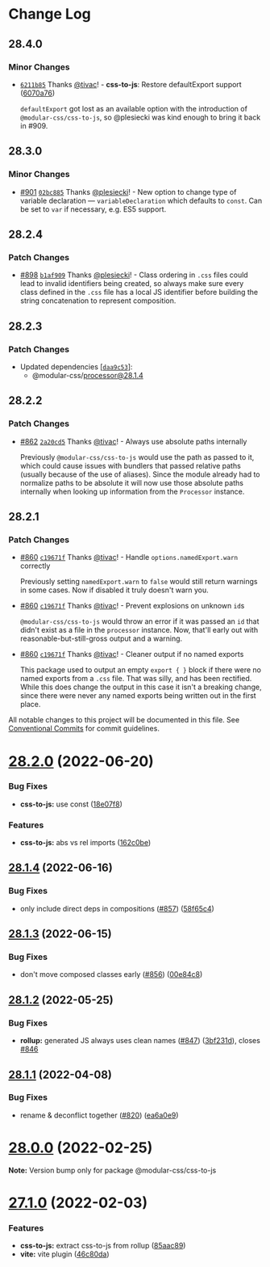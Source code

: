 # Change Log

## 28.4.0

### Minor Changes

- [`6211b85`](https://github.com/tivac/modular-css/commit/6211b859abf83f95ffcce0d741d9e82628f97eb5) Thanks [@tivac](https://github.com/tivac)! - **css-to-js**: Restore defaultExport support ([6070a76](https://github.com/tivac/modular-css/commit/6070a7649a0a15cd47adafc087ddf900230171ca))

  `defaultExport` got lost as an available option with the introduction of `@modular-css/css-to-js`, so @plesiecki was kind enough to bring it back in #909.

## 28.3.0

### Minor Changes

- [#901](https://github.com/tivac/modular-css/pull/901) [`02bc885`](https://github.com/tivac/modular-css/commit/02bc88570045be3e6e23adff5411b6ad1883d104) Thanks [@plesiecki](https://github.com/plesiecki)! - New option to change type of variable declaration — `variableDeclaration` which defaults to `const`. Can be set to `var` if necessary, e.g. ES5 support.

## 28.2.4

### Patch Changes

- [#898](https://github.com/tivac/modular-css/pull/898) [`b1af909`](https://github.com/tivac/modular-css/commit/b1af909ceaa2dbc4b54c376b9ed5a14a824c6e89) Thanks [@plesiecki](https://github.com/plesiecki)! - Class ordering in `.css` files could lead to invalid identifiers being created, so always make sure every class defined in the `.css` file has a local JS identifier before building the string concatenation to represent composition.

## 28.2.3

### Patch Changes

- Updated dependencies [[`daa9c53`](https://github.com/tivac/modular-css/commit/daa9c535e19f434e651fcbbbaf7cf48fa7b481ae)]:
  - @modular-css/processor@28.1.4

## 28.2.2

### Patch Changes

- [#862](https://github.com/tivac/modular-css/pull/862) [`2a20cd5`](https://github.com/tivac/modular-css/commit/2a20cd528d3a1dd34d2f034400ce334aeffa09ec) Thanks [@tivac](https://github.com/tivac)! - Always use absolute paths internally

  Previously `@modular-css/css-to-js` would use the path as passed to it, which could cause issues with bundlers that passed relative paths (usually because of the use of aliases). Since the module already had to normalize paths to be absolute it will now use those absolute paths internally when looking up information from the `Processor` instance.

## 28.2.1

### Patch Changes

- [#860](https://github.com/tivac/modular-css/pull/860) [`c19671f`](https://github.com/tivac/modular-css/commit/c19671fb8c4798d98a79e6f1d09cfc26e8a12eb7) Thanks [@tivac](https://github.com/tivac)! - Handle `options.namedExport.warn` correctly

  Previously setting `namedExport.warn` to `false` would still return warnings in some cases. Now if disabled it truly doesn't warn you.

* [#860](https://github.com/tivac/modular-css/pull/860) [`c19671f`](https://github.com/tivac/modular-css/commit/c19671fb8c4798d98a79e6f1d09cfc26e8a12eb7) Thanks [@tivac](https://github.com/tivac)! - Prevent explosions on unknown `id`s

  `@modular-css/css-to-js` would throw an error if it was passed an `id` that didn't exist as a file in the `processor` instance. Now, that'll early out with reasonable-but-still-gross output and a warning.

- [#860](https://github.com/tivac/modular-css/pull/860) [`c19671f`](https://github.com/tivac/modular-css/commit/c19671fb8c4798d98a79e6f1d09cfc26e8a12eb7) Thanks [@tivac](https://github.com/tivac)! - Cleaner output if no named exports

  This package used to output an empty `export { }` block if there were no named exports from a `.css` file. That was silly, and has been rectified. While this does change the output in this case it isn't a breaking change, since there were never any named exports being written out in the first place.

All notable changes to this project will be documented in this file.
See [Conventional Commits](https://conventionalcommits.org) for commit guidelines.

# [28.2.0](https://github.com/tivac/modular-css/compare/v28.1.4...v28.2.0) (2022-06-20)

### Bug Fixes

- **css-to-js:** use const ([18e07f8](https://github.com/tivac/modular-css/commit/18e07f862b1f886e01a948e441f20416442c0e3f))

### Features

- **css-to-js:** abs vs rel imports ([162c0be](https://github.com/tivac/modular-css/commit/162c0be5b8537e1be6363522c298c7bdbbab79a8))

## [28.1.4](https://github.com/tivac/modular-css/compare/v28.1.3...v28.1.4) (2022-06-16)

### Bug Fixes

- only include direct deps in compositions ([#857](https://github.com/tivac/modular-css/issues/857)) ([58f65c4](https://github.com/tivac/modular-css/commit/58f65c4d45f447407ae4a6193aeb10b368398897))

## [28.1.3](https://github.com/tivac/modular-css/compare/v28.1.2...v28.1.3) (2022-06-15)

### Bug Fixes

- don't move composed classes early ([#856](https://github.com/tivac/modular-css/issues/856)) ([00e84c8](https://github.com/tivac/modular-css/commit/00e84c87b63e392a22b4ffe7d98cb38ecd9161a5))

## [28.1.2](https://github.com/tivac/modular-css/compare/v28.1.1...v28.1.2) (2022-05-25)

### Bug Fixes

- **rollup:** generated JS always uses clean names ([#847](https://github.com/tivac/modular-css/issues/847)) ([3bf231d](https://github.com/tivac/modular-css/commit/3bf231de19e4b2a332796e6282e586142f717075)), closes [#846](https://github.com/tivac/modular-css/issues/846)

## [28.1.1](https://github.com/tivac/modular-css/compare/v28.1.0...v28.1.1) (2022-04-08)

### Bug Fixes

- rename & deconflict together ([#820](https://github.com/tivac/modular-css/issues/820)) ([ea6a0e9](https://github.com/tivac/modular-css/commit/ea6a0e9c92cb720fd64f5b3b67042233b0bd85b7))

# [28.0.0](https://github.com/tivac/modular-css/compare/v27.2.0...v28.0.0) (2022-02-25)

**Note:** Version bump only for package @modular-css/css-to-js

# [27.1.0](https://github.com/tivac/modular-css/compare/v27.0.3...v27.1.0) (2022-02-03)

### Features

- **css-to-js:** extract css-to-js from rollup ([85aac89](https://github.com/tivac/modular-css/commit/85aac8966adf73f22ed599fa3884db97530c208d))
- **vite:** vite plugin ([46c80da](https://github.com/tivac/modular-css/commit/46c80dab3c552b5ddf2c43683984d6c9112ecd39))
